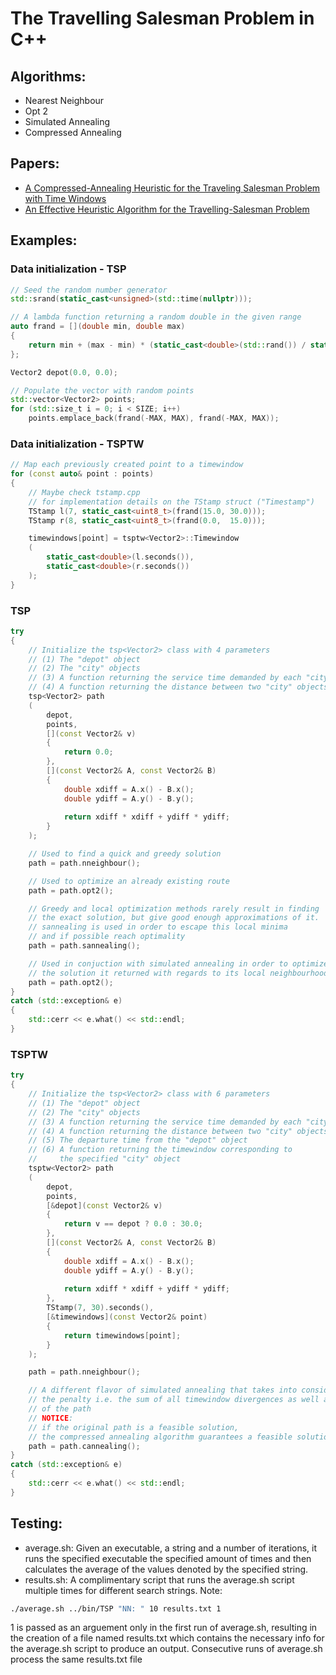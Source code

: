 # The Travelling Salesman Problem in C++

## Algorithms:
* Nearest Neighbour
* Opt 2
* Simulated Annealing
* Compressed Annealing

## Papers:
* [A Compressed-Annealing Heuristic for the Traveling Salesman Problem with Time Windows](https://www.researchgate.net/publication/220669433_A_Compressed-Annealing_Heuristic_for_the_Traveling_Salesman_Problem_with_Time_Windows)
* [An Effective Heuristic Algorithm for the Travelling-Salesman Problem](https://pubsonline.informs.org/doi/10.1287/opre.21.2.498)

## Examples:
### Data initialization - TSP
```C++
// Seed the random number generator
std::srand(static_cast<unsigned>(std::time(nullptr)));

// A lambda function returning a random double in the given range
auto frand = [](double min, double max)
{
    return min + (max - min) * (static_cast<double>(std::rand()) / static_cast<double>(RAND_MAX));
};

Vector2 depot(0.0, 0.0);

// Populate the vector with random points
std::vector<Vector2> points;
for (std::size_t i = 0; i < SIZE; i++)
    points.emplace_back(frand(-MAX, MAX), frand(-MAX, MAX));
```

### Data initialization - TSPTW
```C++
// Map each previously created point to a timewindow
for (const auto& point : points)
{
    // Maybe check tstamp.cpp
    // for implementation details on the TStamp struct ("Timestamp")
    TStamp l(7, static_cast<uint8_t>(frand(15.0, 30.0)));
    TStamp r(8, static_cast<uint8_t>(frand(0.0,  15.0)));

    timewindows[point] = tsptw<Vector2>::Timewindow
    (
        static_cast<double>(l.seconds()),
        static_cast<double>(r.seconds())
    );
}
```

### TSP
```C++
try
{
    // Initialize the tsp<Vector2> class with 4 parameters
    // (1) The "depot" object
    // (2) The "city" objects
    // (3) A function returning the service time demanded by each "city" object
    // (4) A function returning the distance between two "city" objects
    tsp<Vector2> path
    (
        depot,
        points,
        [](const Vector2& v)
        {
            return 0.0;
        },
        [](const Vector2& A, const Vector2& B)
        {
            double xdiff = A.x() - B.x();
            double ydiff = A.y() - B.y();
            
            return xdiff * xdiff + ydiff * ydiff;
        }
    );

    // Used to find a quick and greedy solution
    path = path.nneighbour();

    // Used to optimize an already existing route
    path = path.opt2();

    // Greedy and local optimization methods rarely result in finding
    // the exact solution, but give good enough approximations of it.
    // sannealing is used in order to escape this local minima
    // and if possible reach optimality
    path = path.sannealing();

    // Used in conjuction with simulated annealing in order to optimize
    // the solution it returned with regards to its local neighbourhood
    path = path.opt2();
}
catch (std::exception& e)
{
    std::cerr << e.what() << std::endl;
}
```

### TSPTW
```C++
try
{
    // Initialize the tsp<Vector2> class with 6 parameters
    // (1) The "depot" object
    // (2) The "city" objects
    // (3) A function returning the service time demanded by each "city" object
    // (4) A function returning the distance between two "city" objects
    // (5) The departure time from the "depot" object
    // (6) A function returning the timewindow corresponding to
    //     the specified "city" object
    tsptw<Vector2> path
    (
        depot,
        points,
        [&depot](const Vector2& v)
        {
            return v == depot ? 0.0 : 30.0;
        },
        [](const Vector2& A, const Vector2& B)
        {
            double xdiff = A.x() - B.x();
            double ydiff = A.y() - B.y();
            
            return xdiff * xdiff + ydiff * ydiff;
        },
        TStamp(7, 30).seconds(),
        [&timewindows](const Vector2& point)
        {
            return timewindows[point];
        }
    );

    path = path.nneighbour();

    // A different flavor of simulated annealing that takes into consideration
    // the penalty i.e. the sum of all timewindow divergences as well as the cost
    // of the path
    // NOTICE:
    // if the original path is a feasible solution,
    // the compressed annealing algorithm guarantees a feasible solution
    path = path.cannealing();
}
catch (std::exception& e)
{
    std::cerr << e.what() << std::endl;
}
```

## Testing:
* average.sh: Given an executable, a string and a number of iterations, it runs the specified executable the specified amount of times and then calculates the average of the values denoted by the specified string.
* results.sh: A complimentary script that runs the average.sh script multiple times for different search strings.
Note:
``` bash
./average.sh ../bin/TSP "NN: " 10 results.txt 1
```
1 is passed as an arguement only in the first run of average.sh, resulting in the creation of a file named results.txt which contains the necessary info for the average.sh script to produce an output. Consecutive runs of average.sh process the same results.txt file